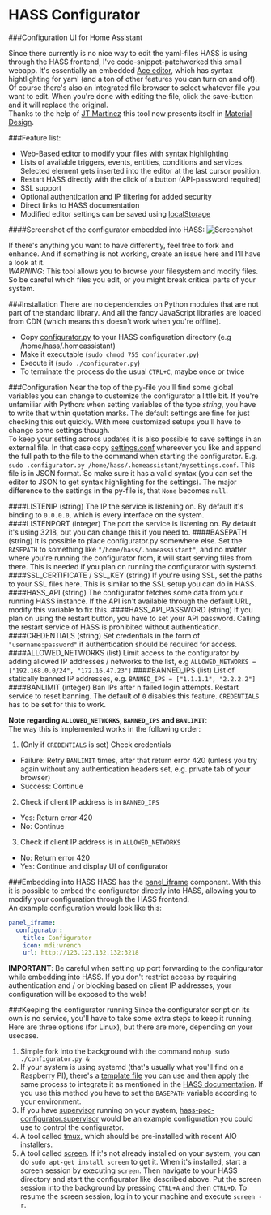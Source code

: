 # HASS Configurator
###Configuration UI for Home Assistant

Since there currently is no nice way to edit the yaml-files HASS is using through the HASS frontend, I've code-snippet-patchworked this small webapp. It's essentially an embedded [Ace editor](https://ace.c9.io/), which has syntax hightlighting for yaml (and a ton of other features you can turn on and off). Of course there's also an integrated file browser to select whatever file you want to edit. When you're done with editing the file, click the save-button and it will replace the original.  
Thanks to the help of [JT Martinez](https://github.com/jmart518) this tool now presents itself in [Material Design](http://materializecss.com/).

###Feature list:

- Web-Based editor to modify your files with syntax highlighting
- Lists of available triggers, events, entities, conditions and services. Selected element gets inserted into the editor at the last cursor position.
- Restart HASS directly with the click of a button (API-password required)
- SSL support
- Optional authentication and IP filtering for added security
- Direct links to HASS documentation
- Modified editor settings can be saved using [localStorage](https://developer.mozilla.org/en-US/docs/Web/API/Window/localStorage)

####Screenshot of the configurator embedded into HASS:
![Screenshot](https://github.com/danielperna84/hass-poc-configurator/blob/master/hass-poc-configurator.png)

If there's anything you want to have differently, feel free to fork and enhance. And if something is not working, create an issue here and I'll have a look at it.  
_WARNING_: This tool allows you to browse your filesystem and modify files. So be careful which files you edit, or you might break critical parts of your system.

###Installation
There are no dependencies on Python modules that are not part of the standard library. And all the fancy JavaScript libraries are loaded from CDN (which means this doesn't work when you're offline).  
- Copy [configurator.py](https://github.com/danielperna84/hass-poc-configurator/blob/master/configurator.py) to your HASS configuration directory (e.g /home/hass/.homeassistant)
- Make it executable (`sudo chmod 755 configurator.py`)
- Execute it (`sudo ./configurator.py`)
- To terminate the process do the usual `CTRL+C`, maybe once or twice

###Configuration
Near the top of the py-file you'll find some global variables you can change to customize the configurator a little bit. If you're unfamiliar with Python: when setting variables of the type _string_, you have to write that within quotation marks. The default settings are fine for just checking this out quickly. With more customized setups you'll have to change some settings though.  
To keep your setting across updates it is also possible to save settings in an external file. In that case copy [settings.conf](https://github.com/danielperna84/hass-poc-configurator/blob/master/settings.conf) whereever you like and append the full path to the file to the command when starting the configurator. E.g. `sudo .configurator.py /home/hass/.homeassistant/mysettings.conf`. This file is in JSON format. So make sure it has a valid syntax (you can set the editor to JSON to get syntax highlighting for the settings). The major difference to the settings in the py-file is, that `None` becomes `null`.

####LISTENIP (string)
The IP the service is listening on. By default it's binding to `0.0.0.0`, which is every interface on the system.
####LISTENPORT (integer)
The port the service is listening on. By default it's using 3218, but you can change this if you need to.
####BASEPATH (string)
It is possible to place configurator.py somewhere else. Set the `BASEPATH` to something like `"/home/hass/.homeassistant"`, and no matter where you're running the configurator from, it will start serving files from there. This is needed if you plan on running the configurator with systemd.
####SSL_CERTIFICATE / SSL_KEY (string)
If you're using SSL, set the paths to your SSL files here. This is similar to the SSL setup you can do in HASS.
####HASS_API (string)
The configurator fetches some data from your running HASS instance. If the API isn't available through the default URL, modify this variable to fix this.
####HASS_API_PASSWORD (string)
If you plan on using the restart button, you have to set your API password. Calling the restart service of HASS is prohibited without authentication.
####CREDENTIALS (string)
Set credentials in the form of `"username:password"` if authentication should be required for access.
####ALLOWED_NETWORKS (list)
Limit access to the configurator by adding allowed IP addresses / networks to the list, e.g `ALLOWED_NETWORKS = ["192.168.0.0/24", "172.16.47.23"]`
####BANNED_IPS (list)
List of statically banned IP addresses, e.g. `BANNED_IPS = ["1.1.1.1", "2.2.2.2"]`
####BANLIMIT (integer)
Ban IPs after n failed login attempts. Restart service to reset banning. The default of `0` disables this feature. `CREDENTIALS` has to be set for this to work.

__Note regarding `ALLOWED_NETWORKS`, `BANNED_IPS` and `BANLIMIT`__:  
The way this is implemented works in the following order:

1. (Only if `CREDENTIALS` is set) Check credentials
  - Failure: Retry `BANLIMIT` times, after that return error 420 (unless you try again without any authentication headers set, e.g. private tab of your browser)
  - Success: Continue
2. Check if client IP address is in `BANNED_IPS`
  - Yes: Return error 420
  - No: Continue
3. Check if client IP address is in `ALLOWED_NETWORKS`
  - No: Return error 420
  - Yes: Continue and display UI of configurator

###Embedding into HASS
HASS has the [panel_iframe](https://home-assistant.io/components/panel_iframe/) component. With this it is possible to embed the configurator directly into HASS, allowing you to modify your configuration through the HASS frontend.  
An example configuration would look like this:

```yaml
panel_iframe:
  configurator:
    title: Configurator
    icon: mdi:wrench
    url: http://123.123.132.132:3218
```
__IMPORTANT__: Be careful when setting up port forwarding to the configurator while embedding into HASS. If you don't restrict access by requiring authentication and / or blocking based on client IP addresses, your configuration will be exposed to the web!

###Keeping the configurator running
Since the configurator script on its own is no service, you'll have to take some extra steps to keep it running. Here are three options (for Linux), but there are more, depending on your usecase.

1. Simple fork into the background with the command `nohup sudo ./configurator.py &`
2. If your system is using systemd (that's usually what you'll find on a Raspberry PI), there's a [template file](https://github.com/danielperna84/hass-poc-configurator/blob/master/hass-poc-configurator.systemd) you can use and then apply the same process to integrate it as mentioned in the [HASS documentation](https://home-assistant.io/getting-started/autostart-systemd/). If you use this method you have to set the `BASEPATH` variable according to your environment.
3. If you have [supervisor](http://supervisord.org/) running on your system, [hass-poc-configurator.supervisor](https://github.com/danielperna84/hass-poc-configurator/blob/master/hass-poc-configurator.supervisor) would be an example configuration you could use to control the configurator.
4. A tool called [tmux](https://tmux.github.io/), which should be pre-installed with recent AIO installers.
5. A tool called [screen](http://ss64.com/bash/screen.html). If it's not already installed on your system, you can do `sudo apt-get install screen` to get it. When it's installed, start a screen session by executing `screen`. Then navigate to your HASS directory and start the configurator like described above. Put the screen session into the background by pressing `CTRL+A` and then `CTRL+D`.
To resume the screen session, log in to your machine and execute `screen -r`.
